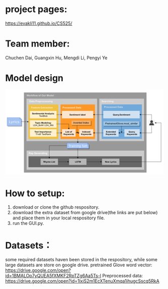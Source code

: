 # project pages:
https://evakli11.github.io/CS525/

# Team member: 
Chuchen Dai, Guangxin Hu, Mengdi Li, Pengyi Ye

# Model design
![workflow](workflow.png)

# How to setup:
1. download or clone the github respository.
2. download the extra dataset from google drive(the links are put below) and place them in your local respository file.
3. run the GUI.py.

# Datasets：
some required datasets haven been stored in the respository, while some large datasets are store on google drive. 
pretrained Glove word vector: https://drive.google.com/open?id=1BMALOp7yQUEA5fXMKF2RpTZg6Aa5Ts-l
Preprocessed data: https://drive.google.com/open?id=1lxiS2m1EcXTenuXmqa1ihugcSscq5RkA
